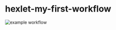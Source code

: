 # hexlet-my-first-workflow
![example workflow](https://github.com/hexlet-my-first-workflow/.github/workflows/hello-world.yml/badge.svg)
